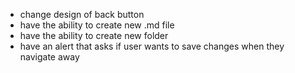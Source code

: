   - change design of back button
  - have the ability to create new .md file
  - have the ability to create new folder
  - have an alert that asks if user wants to save changes when they navigate away

